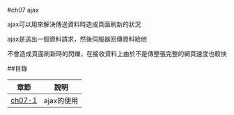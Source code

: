 #ch07 ajax


ajax可以用來解決傳送資料時造成頁面刷新的狀況

ajax是送出一個資料請求，然後伺服器回傳資料給他

不會造成頁面刷新時的閃爍，在接收資料上由於不是傳整張完整的網頁速度也較快






##目錄

|章節                                        |說明                                         |
|--------------------------------------------|---------------------------------------------|
|[ch07-1](ch07-1/)                           |ajax的使用                                   |

